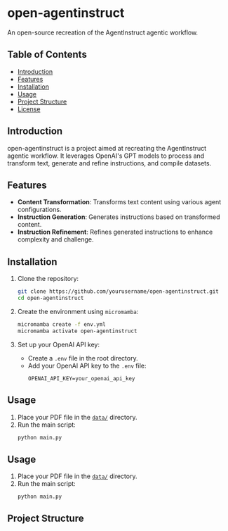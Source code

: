 # open-agentinstruct

An open-source recreation of the AgentInstruct agentic workflow.

## Table of Contents

- [Introduction](#introduction)
- [Features](#features)
- [Installation](#installation)
- [Usage](#usage)
- [Project Structure](#project-structure)
- [License](#license)

## Introduction

open-agentinstruct is a project aimed at recreating the AgentInstruct agentic workflow. It leverages OpenAI's GPT models to process and transform text, generate and refine instructions, and compile datasets.

## Features

- **Content Transformation**: Transforms text content using various agent configurations.
- **Instruction Generation**: Generates instructions based on transformed content.
- **Instruction Refinement**: Refines generated instructions to enhance complexity and challenge.

## Installation

1. Clone the repository:
    ```sh
    git clone https://github.com/yourusername/open-agentinstruct.git
    cd open-agentinstruct
    ```

2. Create the environment using `micromamba`:
    ```sh
    micromamba create -f env.yml
    micromamba activate open-agentinstruct
    ```

3. Set up your OpenAI API key:
    - Create a `.env` file in the root directory.
    - Add your OpenAI API key to the `.env` file:
        ```
        OPENAI_API_KEY=your_openai_api_key
        ```

## Usage

1. Place your PDF file in the [`data/`](command:_github.copilot.openRelativePath?%5B%7B%22scheme%22%3A%22file%22%2C%22authority%22%3A%22%22%2C%22path%22%3A%22%2FUsers%2Fthomas.rochefort-be%2FDocuments%2FGitHub%2Fopen-agentinstruct%2Fdata%2F%22%2C%22query%22%3A%22%22%2C%22fragment%22%3A%22%22%7D%2C%22ef351880-0640-415a-beeb-5d7952bfe3c6%22%5D "/Users/thomas.rochefort-be/Documents/GitHub/open-agentinstruct/data/") directory.
2. Run the main script:
    ```sh
    python main.py
    ```

## Usage

1. Place your PDF file in the [`data/`](command:_github.copilot.openRelativePath?%5B%7B%22scheme%22%3A%22file%22%2C%22authority%22%3A%22%22%2C%22path%22%3A%22%2FUsers%2Fthomas.rochefort-be%2FDocuments%2FGitHub%2Fopen-agentinstruct%2Fdata%2F%22%2C%22query%22%3A%22%22%2C%22fragment%22%3A%22%22%7D%2C%2227982eb0-09d3-4bf9-b050-803333a264a4%22%5D "/Users/thomas.rochefort-be/Documents/GitHub/open-agentinstruct/data/") directory.
2. Run the main script:
    ```sh
    python main.py
    ```

## Project Structure
